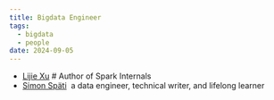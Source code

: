 ```yaml
---
title: Bigdata Engineer
tags:
  - bigdata
  - people
date: 2024-09-05
---
```

- [Lijie Xu](https://github.com/JerryLead) # Author of Spark Internals 
- [Simon Späti](https://www.ssp.sh/)  a data engineer, technical writer, and lifelong learner
